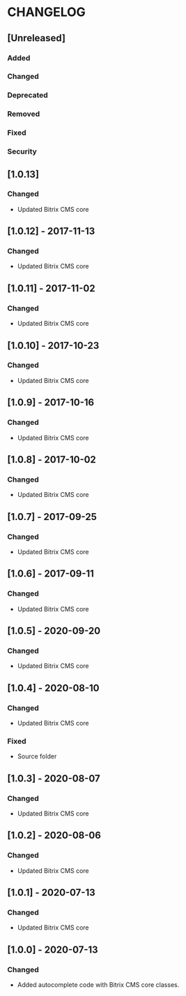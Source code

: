 # CHANGELOG

## [Unreleased]
### Added

### Changed

### Deprecated

### Removed

### Fixed

### Security
## [1.0.13]
### Changed
- Updated Bitrix CMS core

## [1.0.12] - 2017-11-13
### Changed
- Updated Bitrix CMS core

## [1.0.11] - 2017-11-02
### Changed
- Updated Bitrix CMS core

## [1.0.10] - 2017-10-23
### Changed
- Updated Bitrix CMS core

## [1.0.9] - 2017-10-16
### Changed
- Updated Bitrix CMS core

## [1.0.8] - 2017-10-02
### Changed
- Updated Bitrix CMS core

## [1.0.7] - 2017-09-25
### Changed
- Updated Bitrix CMS core

## [1.0.6] - 2017-09-11
### Changed
- Updated Bitrix CMS core

## [1.0.5] - 2020-09-20
### Changed
- Updated Bitrix CMS core

## [1.0.4] - 2020-08-10
### Changed
- Updated Bitrix CMS core

### Fixed
- Source folder

## [1.0.3] - 2020-08-07
### Changed
- Updated Bitrix CMS core

## [1.0.2] - 2020-08-06
### Changed
- Updated Bitrix CMS core

## [1.0.1] - 2020-07-13
### Changed
- Updated Bitrix CMS core

## [1.0.0] - 2020-07-13
### Changed
- Added autocomplete code with Bitrix CMS core classes. 